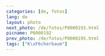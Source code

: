 ```yaml
---
categories: [de, fotos]
lang: de
layout: photo
next_photo: /de/fotos/P0000193.html
picname: P0000192
prev_photo: /de/fotos/P0000195.html
tags: ["K\xF6cherbaum"]
---
```

